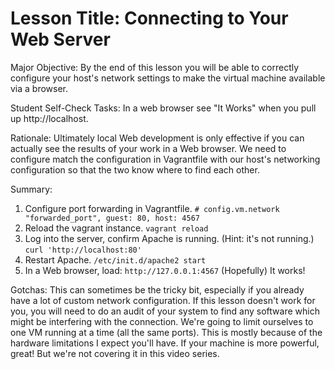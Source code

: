 # Lesson Title: Connecting to Your Web Server

Major Objective: By the end of this lesson you will be able to correctly configure your host's network settings to make the virtual machine available via a browser.

Student Self-Check Tasks: In a web browser see "It Works" when you pull up http://localhost.

Rationale: Ultimately local Web development is only effective if you can actually see the results of your work in a Web browser. We need to configure match the configuration in Vagrantfile with our host's networking configuration so that the two know where to find each other. 

Summary:

1. Configure port forwarding in Vagrantfile.
   `# config.vm.network "forwarded_port", guest: 80, host: 4567`
2. Reload the vagrant instance.
   `vagrant reload`
3. Log into the server, confirm Apache is running. (Hint: it's not running.)
   `curl 'http://localhost:80'`
4. Restart Apache.
   `/etc/init.d/apache2 start`
4. In a Web browser, load: `http://127.0.0.1:4567` (Hopefully) It works!

Gotchas: This can sometimes be the tricky bit, especially if you already have a lot of custom network configuration. If this lesson doesn't work for you, you will need to do an audit of your system to find any software which might be interfering with the connection. We're going to limit ourselves to one VM running at a time (all the same ports). This is mostly because of the hardware limitations I expect you'll have. If your machine is more powerful, great! But we're not covering it in this video series.
